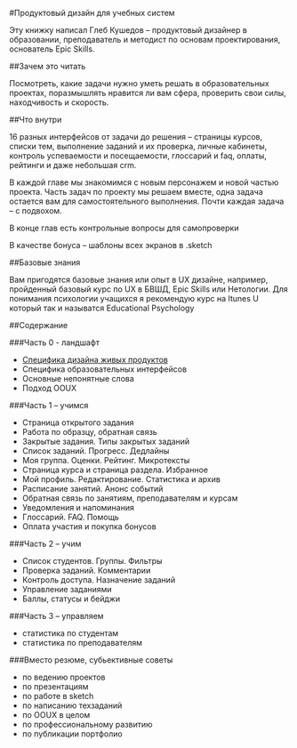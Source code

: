 #Продуктовый дизайн для учебных систем

Эту книжку написал Глеб Кушедов – продуктовый дизайнер в образовании, преподаватель и методист по основам проектирования, основатель Epic Skills.

##Зачем это читать

Посмотреть, какие задачи нужно уметь решать в образовательных проектах, поразмышлять нравится ли вам сфера, проверить свои силы, находчивость и скорость.

##Что внутри

16 разных интерфейсов от задачи до решения – страницы курсов, списки тем, выполнение заданий и их проверка, личные кабинеты, контроль успеваемости и посещаемости, глоссарий и faq, оплаты, рейтинги и даже небольшая crm.

В каждой главе мы знакомимся с новым персонажем и новой частью проекта. Часть задач по проекту мы решаем вместе, одна задача остается вам для самостоятельного выполнения. Почти каждая задача – с подвохом. 

В конце глав есть контрольные вопросы для самопроверки

В качестве бонуса – шаблоны всех экранов в .sketch

##Базовые знания

Вам пригодятся базовые знания или опыт в UX дизайне, например, пройденный базовый курс по UX в БВШД, Epic Skills или Нетологии. Для понимания психологии учащихся я рекомендую курс на Itunes U который так и называтся Educational Psychology


##Содержание

###Часть 0 - ландшафт

- [Специфика дизайна живых продуктов](intro/specifics.md)
- Специфика образовательных интерфейсов
- Основные непонятные слова
- Подход OOUX



###Часть 1 – учимся

- Страница открытого задания
- Работа по образцу, обратная связь
- Закрытые задания. Типы закрытых заданий
- Список заданий. Прогресс. Дедлайны
- Моя группа. Оценки. Рейтинг. Микротексты
- Страница курса и страница раздела. Избранное
- Мой профиль. Редактирование. Статистика и архив
- Расписание занятий. Анонс событий
- Обратная связь по занятиям, преподавателям и курсам
- Уведомления и напоминания
- Глоссарий. FAQ. Помощь
- Оплата участия и покупка бонусов


###Часть 2 – учим

- Список студентов. Группы. Фильтры
- Проверка заданий. Комментарии
- Контроль доступа. Назначение заданий
- Управление заданиями
- Баллы, статусы и бейджи
 
###Часть 3 – управляем
- статистика по студентам
- статистика по преподавателям

###Вместо резюме, субьективные советы

- по ведению проектов
- по презентациям
- по работе в sketch
- по написанию техзаданий 
- по OOUX в целом
- по профессиональному развитию
- по публикации портфолио
